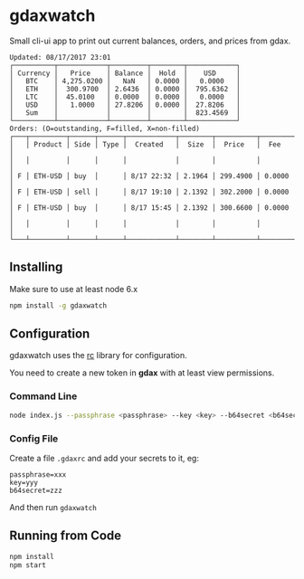 # gdaxwatch

Small cli-ui app to print out current balances, orders, and prices
from gdax.

```
Updated: 08/17/2017 23:01
┌──────────┬────────────┬─────────┬────────┬────────────┐
│ Currency │   Price    │ Balance │  Hold  │    USD     │
│   BTC    │ 4,275.0200 │   NaN   │ 0.0000 │   0.0000   │
│   ETH    │  300.9700  │ 2.6436  │ 0.0000 │  795.6362  │
│   LTC    │  45.0100   │ 0.0000  │ 0.0000 │   0.0000   │
│   USD    │   1.0000   │ 27.8206 │ 0.0000 │  27.8206   │
│   Sum    │            │         │        │  823.4569  │
└──────────┴────────────┴─────────┴────────┴────────────┘
Orders: (O=outstanding, F=filled, X=non-filled)
┌───┬─────────┬──────┬──────┬────────────┬────────┬──────────┬────────┐
│   │ Product │ Side │ Type │  Created   │  Size  │  Price   │  Fee   │
│   │         │      │      │            │        │          │        │
│ F │ ETH-USD │ buy  │      │ 8/17 22:32 │ 2.1964 │ 299.4900 │ 0.0000 │
│ F │ ETH-USD │ sell │      │ 8/17 19:10 │ 2.1392 │ 302.2000 │ 0.0000 │
│ F │ ETH-USD │ buy  │      │ 8/17 15:45 │ 2.1392 │ 300.6600 │ 0.0000 │
│   │         │      │      │            │        │          │        │
└───┴─────────┴──────┴──────┴────────────┴────────┴──────────┴────────┘
```

## Installing

Make sure to use at least node 6.x

```bash
npm install -g gdaxwatch
```

## Configuration

gdaxwatch uses the [rc](https://www.npmjs.com/package/rc) library for configuration.

You need to create a new token in **gdax** with at least view permissions.

### Command Line

```bash
node index.js --passphrase <passphrase> --key <key> --b64secret <b64secret>
```

### Config File

Create a file `.gdaxrc` and add your secrets to it, eg:
```
passphrase=xxx
key=yyy
b64secret=zzz
```

And then run `gdaxwatch`

## Running from Code
```sh
npm install
npm start
```
